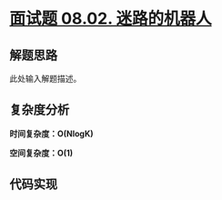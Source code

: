 # [面试题 08.02. 迷路的机器人](https://leetcode-cn.com/problems/robot-in-a-grid-lcci/)

## 解题思路

此处输入解题描述。

## 复杂度分析

**时间复杂度：O(NlogK)**

**空间复杂度：O(1)** 

## 代码实现

```golang

```